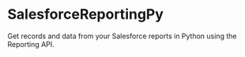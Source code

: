 # SalesforceReportingPy
Get records and data from your Salesforce reports in Python using the Reporting API.
